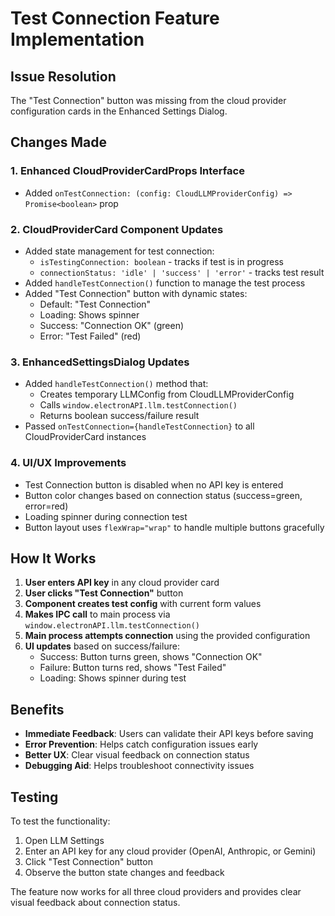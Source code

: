 # Test Connection Feature Implementation

## Issue Resolution
The "Test Connection" button was missing from the cloud provider configuration cards in the Enhanced Settings Dialog.

## Changes Made

### 1. Enhanced CloudProviderCardProps Interface
- Added `onTestConnection: (config: CloudLLMProviderConfig) => Promise<boolean>` prop

### 2. CloudProviderCard Component Updates
- Added state management for test connection:
  - `isTestingConnection: boolean` - tracks if test is in progress
  - `connectionStatus: 'idle' | 'success' | 'error'` - tracks test result
- Added `handleTestConnection()` function to manage the test process
- Added "Test Connection" button with dynamic states:
  - Default: "Test Connection"
  - Loading: Shows spinner
  - Success: "Connection OK" (green)
  - Error: "Test Failed" (red)

### 3. EnhancedSettingsDialog Updates
- Added `handleTestConnection()` method that:
  - Creates temporary LLMConfig from CloudLLMProviderConfig
  - Calls `window.electronAPI.llm.testConnection()`
  - Returns boolean success/failure result
- Passed `onTestConnection={handleTestConnection}` to all CloudProviderCard instances

### 4. UI/UX Improvements
- Test Connection button is disabled when no API key is entered
- Button color changes based on connection status (success=green, error=red)
- Loading spinner during connection test
- Button layout uses `flexWrap="wrap"` to handle multiple buttons gracefully

## How It Works

1. **User enters API key** in any cloud provider card
2. **User clicks "Test Connection"** button
3. **Component creates test config** with current form values
4. **Makes IPC call** to main process via `window.electronAPI.llm.testConnection()`
5. **Main process attempts connection** using the provided configuration
6. **UI updates** based on success/failure:
   - Success: Button turns green, shows "Connection OK"
   - Failure: Button turns red, shows "Test Failed"
   - Loading: Shows spinner during test

## Benefits

- **Immediate Feedback**: Users can validate their API keys before saving
- **Error Prevention**: Helps catch configuration issues early
- **Better UX**: Clear visual feedback on connection status
- **Debugging Aid**: Helps troubleshoot connectivity issues

## Testing

To test the functionality:
1. Open LLM Settings
2. Enter an API key for any cloud provider (OpenAI, Anthropic, or Gemini)
3. Click "Test Connection" button
4. Observe the button state changes and feedback

The feature now works for all three cloud providers and provides clear visual feedback about connection status.
